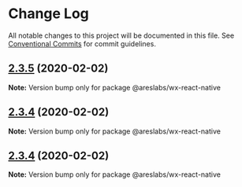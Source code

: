# Change Log

All notable changes to this project will be documented in this file.
See [Conventional Commits](https://conventionalcommits.org) for commit guidelines.

## [2.3.5](https://github.com/areslabs/alita/compare/v2.3.4...v2.3.5) (2020-02-02)

**Note:** Version bump only for package @areslabs/wx-react-native





## [2.3.4](https://github.com/areslabs/alita/compare/v2.3.3...v2.3.4) (2020-02-02)

**Note:** Version bump only for package @areslabs/wx-react-native





## [2.3.4](https://github.com/areslabs/alita/compare/v2.3.3...v2.3.4) (2020-02-02)

**Note:** Version bump only for package @areslabs/wx-react-native
